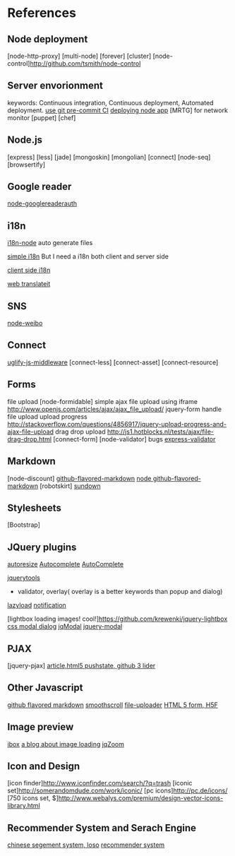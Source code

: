 References
====

Node deployment
----
[node-http-proxy]
[multi-node]
[forever]
[cluster]
[node-control]http://github.com/tsmith/node-control

Server envorionment
----
keywords: Continuous integration, Continuous deployment, Automated deployment.
[use git pre-commit CI](http://www.javascriptkata.com/2010/10/28/ready-js-prepare-your-javascript-for-production/)
[deploying node app](http://www.carbonsilk.com/node/deploying-nodejs-apps/)
[MRTG] for network monitor
[puppet]
[chef]

Node.js
----
[express]
[less]
[jade]
[mongoskin]
[mongolian]
[connect]
[node-seq]
[browsertify]

Google reader
----
[node-googlereaderauth](https://github.com/Tobbe/googlereaderauth)

i18n
----
[i18n-node](https://github.com/mashpie/i18n-node)
auto generate files

[simple i18n](https://gist.github.com/578342)
But I need a i18n both client and server side

[client side i18n](http://requirejs.org/docs/api.html#i18n)

[web translateit](https://webtranslateit.com/)

SNS
----
[node-weibo](https://github.com/fengmk2/node-weibo)


Connect
----
[uglify-js-middleware](https://github.com/JakeWharton/uglify-js-middleware/blob/master/uglify-js-middleware.js)
[connect-less]
[connect-asset]
[connect-resource]

Forms
----
file upload [node-formidable]
simple ajax file upload using iframe http://www.openjs.com/articles/ajax/ajax_file_upload/
jquery-form handle file upload
upload progress http://stackoverflow.com/questions/4856917/jquery-upload-progress-and-ajax-file-upload
drag drop upload http://js1.hotblocks.nl/tests/ajax/file-drag-drop.html
[connect-form]
[node-validator]
bugs [express-validator](https://github.com/ctavan/express-validator)

Markdown
----
[node-discount]
[github-flavored-markdown](https://github.com/github/github-flavored-markdown)
[node github-flavored-markdown](https://github.com/isaacs/github-flavored-markdown)
[robotskirt]
[sundown](https://github.com/tanoku/sundown)

Stylesheets
----
[Bootstrap]

JQuery plugins
----
[autoresize](http://james.padolsey.com/javascript/jquery-plugin-autoresize/)
[Autocomplete](https://github.com/agarzola/jQueryAutocompletePlugin)
[AutoComplete](http://www.amirharel.com/2011/03/07/implementing-autocomplete-jquery-plugin-for-textarea/)

[jquerytools](https://github.com/jquerytools/jquerytools)
* validator, overlay( overlay is a better keywords than popup and dialog)

[lazyload](https://github.com/tuupola/jquery_lazyload)
[notification](http://www.erichynds.com/examples/jquery-notify/)

[lightbox loading images! cool!]https://github.com/krewenki/jquery-lightbox
[css modal dialog](http://raventools.com/blog/create-a-modal-dialog-using-css-and-javascript/)
[jqModal](http://dev.iceburg.net/jquery/jqModal/)
[jquery-modal](https://github.com/kylefox/jquery-modal)

PJAX
----
[jquery-pjax]
[article,html5 pushstate, github 3 lider](https://github.com/blog/760-the-tree-slider)

Other Javascript
----
[github flavored markdown](https://github.com/github/github-flavored-markdown)
[smoothscroll](http://www.kryogenix.org/code/browser/smoothscroll/)
[file-uploader](https://github.com/valums/file-uploader)
[HTML 5 form, H5F](https://github.com/ryanseddon/H5F)

Image preview
----
[ibox](http://www.enthropia.com/labs/ibox/)
[a blog about image loading](http://jqueryfordesigners.com/image-loading/)
[jqZoom](http://www.mind-projects.it/projects/jqzoom/)

Icon and Design
----
[icon finder]http://www.iconfinder.com/search/?q=trash
[iconic set]http://somerandomdude.com/work/iconic/
[pc icons]http://pc.de/icons/
[750 icons set, $]http://www.webalys.com/premium/design-vector-icons-library.html

Recommender System and Serach Engine
----
[chinese segement system, loso](https://github.com/victorlin/loso)
[recommender system](http://code.google.com/p/recsyscode/)
